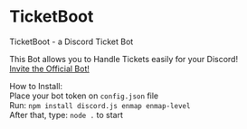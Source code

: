 # TicketBoot
TicketBoot - a Discord Ticket Bot

This Bot allows you to Handle Tickets easily for your Discord!  
[Invite the Official Bot!](https://discordapp.com/oauth2/authorize?client_id=432816449720025088&permissions=8&scope=bot)

How to Install:  
Place your bot token on `config.json` file  
Run: `npm install discord.js enmap enmap-level`  
After that, type: `node .` to start
